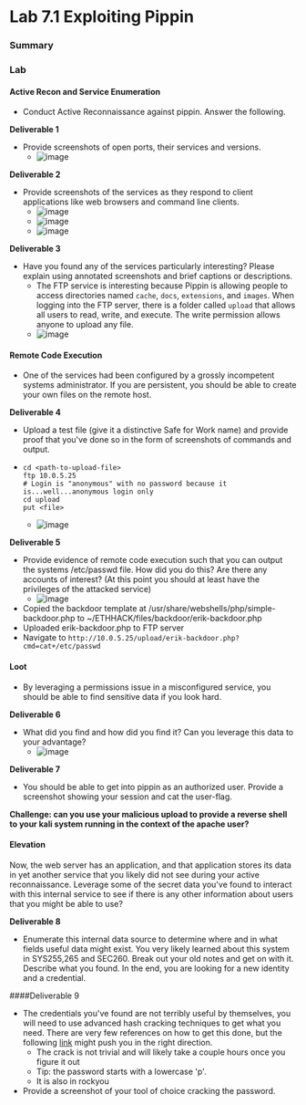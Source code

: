 # Lab 7.1   Exploiting Pippin

### Summary

### Lab

#### Active Recon and Service Enumeration

* Conduct Active Reconnaissance against pippin. Answer the following.

**Deliverable 1**

* Provide screenshots of open ports, their services and versions.
  * ![image](https://github.com/biedrzycki105/tech-journal/assets/90063737/2610f49b-fc59-4a63-8aa9-f496d6c4f85b)

**Deliverable 2**

* Provide screenshots of the services as they respond to client applications like web browsers and command line clients.
  * ![image](https://github.com/biedrzycki105/tech-journal/assets/90063737/e511112c-bcbc-403e-9e8f-23c06f20dec6)
  * ![image](https://github.com/biedrzycki105/tech-journal/assets/90063737/565a9fd3-5b0c-4c24-9fda-28d80ad58e58)
  * ![image](https://github.com/biedrzycki105/tech-journal/assets/90063737/24f3dc8e-c7da-40d9-bf82-1a58aec0e5a1)

**Deliverable 3**

* Have you found any of the services particularly interesting? Please explain using annotated screenshots and brief captions or descriptions.
  * The FTP service is interesting because Pippin is allowing people to access directories named `cache`, `docs`, `extensions`, and `images`. When logging into the FTP server, there is a folder called `upload` that allows all users to read, write, and execute. The write permission allows anyone to upload any file.
  * ![image](https://github.com/biedrzycki105/tech-journal/assets/90063737/f139fe3d-7329-421d-8f03-e6d15eb41d01)

#### Remote Code Execution

* One of the services had been configured by a grossly incompetent systems administrator. If you are persistent, you should be able to create your own files on the remote host.

**Deliverable 4**

* Upload a test file (give it a distinctive Safe for Work name) and provide proof that you've done so in the form of screenshots of commands and output.
* ```
  cd <path-to-upload-file>
  ftp 10.0.5.25
  # Login is "anonymous" with no password because it is...well...anonymous login only
  cd upload
  put <file>
  ```
  * ![image](https://github.com/biedrzycki105/tech-journal/assets/90063737/3d3d83ea-d828-4e12-b91d-e6c298aba11f)

**Deliverable 5**

* Provide evidence of remote code execution such that you can output the systems /etc/passwd file. How did you do this? Are there any accounts of interest? (At this point you should at least have the privileges of the attacked service)
  * ![image](https://github.com/biedrzycki105/tech-journal/assets/90063737/c33878ad-2c68-4059-b976-7c5b11365a48)
* Copied the backdoor template at /usr/share/webshells/php/simple-backdoor.php to \~/ETHHACK/files/backdoor/erik-backdoor.php
* Uploaded erik-backdoor.php to FTP server
* Navigate to `http://10.0.5.25/upload/erik-backdoor.php?cmd=cat+/etc/passwd`

#### Loot

* By leveraging a permissions issue in a misconfigured service, you should be able to find sensitive data if you look hard.

**Deliverable 6**

* What did you find and how did you find it? Can you leverage this data to your advantage?
  * ![image](https://github.com/biedrzycki105/tech-journal/assets/90063737/dcb90091-da5d-4f1d-80a7-d4841dcf8929)

**Deliverable 7**

* You should be able to get into pippin as an authorized user. Provide a screenshot showing your session and cat the user-flag.

**Challenge: can you use your malicious upload to provide a reverse shell to your kali system running in the context of the apache user?**

#### Elevation

Now, the web server has an application, and that application stores its data in yet another service that you likely did not see during your active reconnaissance. Leverage some of the secret data you've found to interact with this internal service to see if there is any other information about users that you might be able to use?

**Deliverable 8**

* Enumerate this internal data source to determine where and in what fields useful data might exist. You very likely learned about this system in SYS255,265 and SEC260. Break out your old notes and get on with it. Describe what you found. In the end, you are looking for a new identity and a credential.

\####Deliverable 9

* The credentials you've found are not terribly useful by themselves, you will need to use advanced hash cracking techniques to get what you need. There are very few references on how to get this done, but the following [link](https://forum.hashkiller.io/index.php?threads/25-reward-need-help-in-formatting-modifying-mediawiki-pbkdf2-sha512-hashes.32787/) might push you in the right direction.
  * The crack is not trivial and will likely take a couple hours once you figure it out
  * Tip: the password starts with a lowercase 'p'.
  * It is also in rockyou
* Provide a screenshot of your tool of choice cracking the password.
